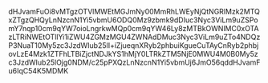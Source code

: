 dHJvamFuOi8vMTgzOTVlMWEtMGJmNy00MmRhLWEyNjQtNGRlMzk2MTQxZTgzQHQyLnNzcnN1Yi5vbmU6ODQ0Mz9zbmk9dDIuc3Nyc3ViLm9uZSPomY7nqp10cm9qYW7oioLngrkwMQp0cm9qYW46Ly8zMTBkOWNlMC0xOTAzLTRiNWEtOTllYi1iZWU4ZGMzMGU4ZWNAdDMuc3Nyc3ViLm9uZTo4NDQzP3NuaT10My5zc3JzdWIub25lI+iZjueqnXRyb2phbuiKgueCuTAyCnRyb2phbjovLzE4Mzk1ZTFhLTBiZjctNDJkYS1hMjY0LTRkZTM5NjE0MWU4M0B0My5zc3JzdWIub25lOjg0NDM/c25pPXQzLnNzcnN1Yi5vbmUj6JmO56qddHJvamFu6IqC54K5MDMK